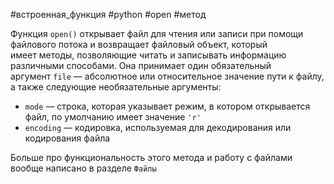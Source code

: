 #встроенная_функция #python #open #метод

Функция `open()` открывает файл для чтения или записи при помощи файлового потока и возвращает файловый объект, который имеет методы, позволяющие читать и записывать информацию различными способами. Она принимает один обязательный аргумент `file` — абсолютное или относительное значение пути к файлу, а также следующие необязательные аргументы:
- `mode` — строка, которая указывает режим, в котором открывается файл, по умолчанию имеет значение `'r'`
- `encoding` — кодировка, используемая для декодирования или кодирования файла

Больше про функциональность этого метода и работу с файлами вообще написано в разделе `Файлы`